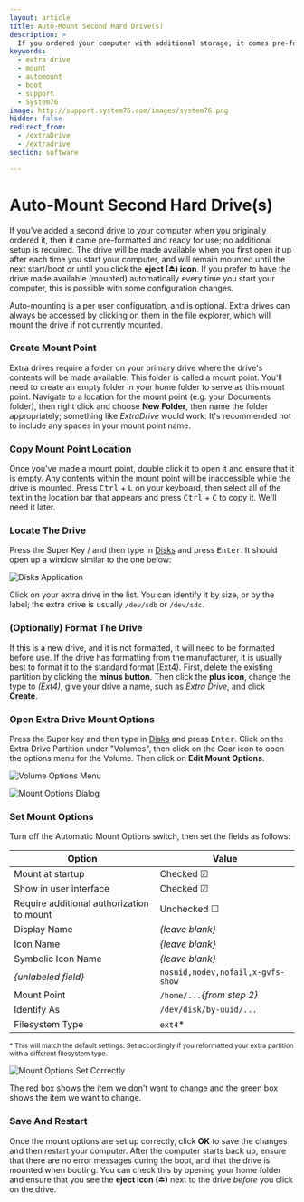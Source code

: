 ```yaml
---
layout: article
title: Auto-Mount Second Hard Drive(s)
description: >
  If you ordered your computer with additional storage, it comes pre-formatted and ready for use. For instructions on automatically mounting an additional hard drive, check out this extra drive documentation.
keywords:
  - extra drive
  - mount
  - automount
  - boot
  - support
  - System76
image: http://support.system76.com/images/system76.png
hidden: false
redirect_from:
  - /extraDrive
  - /extradrive
section: software

---
```


# Auto-Mount Second Hard Drive(s) 

If you've added a second drive to your computer when you originally ordered it, then it came pre-formatted and ready for use; no additional setup is required. The drive will be made available when you first open it up after each time you start your computer, and will remain mounted until the next start/boot or until you click the **eject (⏏) icon**. If you prefer to have the drive made available (mounted) automatically every time you start your computer, this is possible with some configuration changes.  

Auto-mounting is a per user configuration, and is optional.  Extra drives can always be accessed by clicking on them in the file explorer, which will mount the drive if not currently mounted.  

### Create Mount Point

Extra drives require a folder on your primary drive where the drive's contents will be made available. This folder is called a mount point. You'll need to create an empty folder in your home folder to serve as this mount point. Navigate to a location for the mount point (e.g. your Documents folder), then right click and choose **New Folder**, then name the folder appropriately; something like *ExtraDrive* would work. It's recommended not to include any spaces in your mount point name.

### Copy Mount Point Location

Once you've made a mount point, double click it to open it and ensure that it is empty. Any contents within the mount point will be inaccessible while the drive is mounted. Press <kbd>Ctrl</kbd> + <kbd>L</kbd> on your keyboard, then select all of the text in the location bar that appears and press <kbd>Ctrl</kbd> + <kbd>C</kbd> to copy it. We'll need it later.

### Locate The Drive

Press the Super Key <kbd><font-awesome-icon :icon="['fab', 'ubuntu']"></font-awesome-icon></kbd>/<kbd><font-awesome-icon :icon="['fab', 'pop-os']"></font-awesome-icon></kbd> and then type in <u>Disks</u> and press <kbd>Enter</kbd>. It should open up a window similar to the one below:

![Disks Application](/images/extra-drive/Step1.png)

Click on your extra drive in the list. You can identify it by size, or by the label; the extra drive is usually `/dev/sdb` or `/dev/sdc`.

### (Optionally) Format The Drive

If this is a new drive, and it is not formatted, it will need to be formatted before use. If the drive has formatting from the manufacturer, it is usually best to format it to the standard format (Ext4). First, delete the existing partition by clicking the **minus button**. Then click the **plus icon**, change the type to *(Ext4)*, give your drive a name, such as *Extra Drive*, and click **Create**.

### Open Extra Drive Mount Options

Press the Super key <kbd><font-awesome-icon :icon="['fab', 'ubuntu']"></font-awesome-icon></kbd> and then type in <u>Disks</u> and press <kbd>Enter</kbd>. Click on the Extra Drive Partition under "Volumes", then click on the Gear icon <i class="fa fa-cog"></i> to open the options menu for the Volume. Then click on **Edit Mount Options**.

![Volume Options Menu](/images/extra-drive/Step2.png)

![Mount Options Dialog](/images/extra-drive/Step3.png)

### Set Mount Options

Turn off the Automatic Mount Options switch, then set the fields as follows:

Option                                     | Value
-------------------------------------------|------------------------------------------
Mount at startup                           | Checked ☑
Show in user interface                     | Checked ☑
Require additional authorization to mount  | Unchecked ☐
Display Name                               | *{leave blank}*
Icon Name                                  | *{leave blank}*
Symbolic Icon Name                         | *{leave blank}*
*{unlabeled field}*                        | `nosuid,nodev,nofail,x-gvfs-show`
Mount Point                                | `/home/...`*{from step 2}*
Identify As                                | `/dev/disk/by-uuid/...`
Filesystem Type                            | `ext4`*

<small>* This will match the default settings. Set accordingly if you reformatted your extra partition with a different filesystem type.</small>

![Mount Options Set Correctly](/images/extra-drive/Step4-updated.png)

The red box shows the item we don't want to change and the green box shows the item we want to change. 

### Save And Restart

Once the mount options are set up correctly, click **OK** to save the changes and then restart your computer. After the computer starts back up, ensure that there are no error messages during the boot, and that the drive is mounted when booting. You can check this by opening your home folder and ensure that you see the **eject icon (⏏)** next to the drive *before* you click on the drive.
